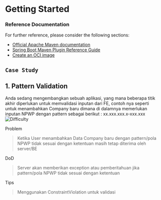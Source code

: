 # Getting Started

### Reference Documentation
For further reference, please consider the following sections:

* [Official Apache Maven documentation](https://maven.apache.org/guides/index.html)
* [Spring Boot Maven Plugin Reference Guide](https://docs.spring.io/spring-boot/docs/2.7.15/maven-plugin/reference/html/)
* [Create an OCI image](https://docs.spring.io/spring-boot/docs/2.7.15/maven-plugin/reference/html/#build-image)

## `Case Study`

## 1. Pattern Validation
Anda sedang mengembangkan sebuah aplikasi, yang mana beberapa titik akhir diperlukan untuk memvalidasi inputan dari FE, contoh nya seperti untuk menambahkan Company baru dimana di dalamnya memerlukan inputan NPWP dengan pattern sebagai berikut : xx.xxx.xxx.x-xxx.xxx
![Difficulty](https://img.shields.io/badge/Difficulty-Easy-green)

Problem

> Ketika User menambahkan Data Company baru dengan pattern/pola NPWP tidak sesuai dengan ketentuan masih tetap diterima oleh server/BE

DoD

> Server akan memberikan exception atau pemberitahuan jika pattern/pola NPWP tidak sesuai dengan ketentuan

Tips

> Menggunakan ConstraintViolation untuk validasi